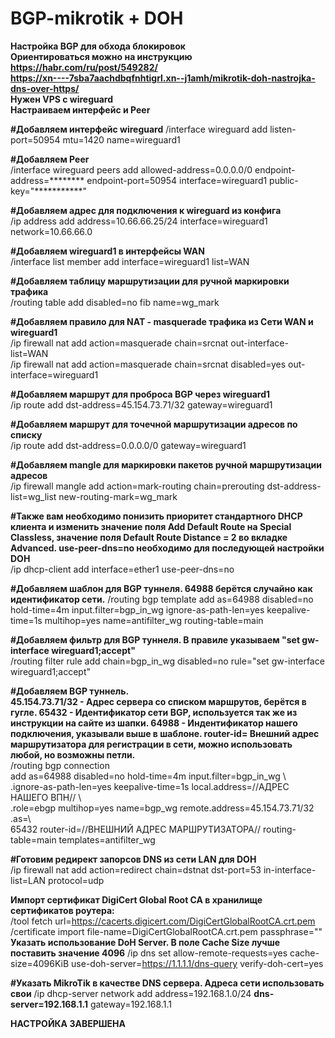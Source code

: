 # BGP-mikrotik + DOH
**Настройка BGP для обхода блокировок  
Ориентироваться можно на инструкцию  
https://habr.com/ru/post/549282/  
https://xn----7sba7aachdbqfnhtigrl.xn--j1amh/mikrotik-doh-nastrojka-dns-over-https/  
Нужен VPS с wireguard  
Настраиваем интерфейс и Peer**  

**#Добавляем интерфейс wireguard** 
/interface wireguard add listen-port=50954 mtu=1420 name=wireguard1  

**#Добавляем Peer**  
/interface wireguard peers add allowed-address=0.0.0.0/0 endpoint-address=******** endpoint-port=50954 interface=wireguard1 public-key="***********"  

**#Добавляем адрес для подключения к wireguard из конфига**  
/ip address add address=10.66.66.25/24 interface=wireguard1 network=10.66.66.0  

**#Добавляем wireguard1 в интерфейсы WAN**  
/interface list member add interface=wireguard1 list=WAN  

**#Добавляем таблицу маршрутизации для ручной маркировки трафика**  
/routing table add disabled=no fib name=wg_mark  

**#Добавляем правило для NAT - masquerade трафика из Сети WAN и wireguard1**  
/ip firewall nat add action=masquerade chain=srcnat out-interface-list=WAN  
/ip firewall nat add action=masquerade chain=srcnat disabled=yes out-interface=wireguard1  

**#Добавляем маршрут для проброса BGP через wireguard1**  
/ip route add dst-address=45.154.73.71/32 gateway=wireguard1  

**#Добавляем маршрут для точечной маршрутизации адресов по списку**  
/ip route add dst-address=0.0.0.0/0 gateway=wireguard1  

**#Добавляем mangle для маркировки пакетов ручной маршрутизации адресов**  
/ip firewall mangle add action=mark-routing chain=prerouting dst-address-list=wg_list new-routing-mark=wg_mark  

**#Также вам необходимо понизить приоритет стандартного DHCP клиента и изменить значение поля Add Default Route на Special Classless, значение поля Default Route Distance = 2 во вкладке Advanced. use-peer-dns=no необходимо для последующей настройки DOH**  
/ip dhcp-client add interface=ether1 use-peer-dns=no  

**#Добавляем шаблон для BGP туннеля. 64988 берётся случайно как идентификатор сети.**
/routing bgp template add as=64988 disabled=no hold-time=4m input.filter=bgp_in_wg ignore-as-path-len=yes keepalive-time=1s multihop=yes name=antifilter_wg routing-table=main  

**#Добавляем фильтр для BGP туннеля. В правиле указываем "set gw-interface wireguard1;accept"**  
/routing filter rule add chain=bgp_in_wg disabled=no rule="set gw-interface wireguard1;accept"  

**#Добавляем BGP туннель.  
45.154.73.71/32 - Адрес сервера со списком маршрутов, берётся в гугле. 65432 - Идентификатор сети BGP, используется так же из инструкции на сайте из шапки. 64988 - Индентификатор нашего подключения, указывали выше в шаблоне. router-id= Внешний адрес маршрутизатора для регистрации в сети, можно использовать любой, но возможны петли.**  
/routing bgp connection  
add as=64988 disabled=no hold-time=4m input.filter=bgp_in_wg \  
    .ignore-as-path-len=yes keepalive-time=1s local.address=//АДРЕС НАШЕГО ВПН// \  
    .role=ebgp multihop=yes name=bgp_wg remote.address=45.154.73.71/32 .as=\  
    65432 router-id=//ВНЕШНИЙ АДРЕС МАРШРУТИЗАТОРА// routing-table=main templates=antifilter_wg  

**#Готовим редирект запорсов DNS из сети LAN для DOH**  
/ip firewall nat add action=redirect chain=dstnat dst-port=53 in-interface-list=LAN protocol=udp  

**Импорт сертификат DigiCert Global Root CA в хранилище сертификатов роутера:**  
/tool fetch url=https://cacerts.digicert.com/DigiCertGlobalRootCA.crt.pem  
/certificate import file-name=DigiCertGlobalRootCA.crt.pem passphrase=""  
**Указать использование DoH Server. В поле Cache Size лучше поставить значение 4096** 
/ip dns set allow-remote-requests=yes cache-size=4096KiB use-doh-server=https://1.1.1.1/dns-query verify-doh-cert=yes  

**#Указать MikroTik в качестве DNS сервера. Адреса сети использовать свои**
/ip dhcp-server network add address=192.168.1.0/24 **dns-server=192.168.1.1** gateway=192.168.1.1


**НАСТРОЙКА ЗАВЕРШЕНА**

